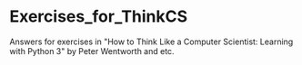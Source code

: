 # Exercises_for_ThinkCS
Answers for exercises in "How to Think Like a Computer Scientist: Learning with Python 3" by Peter Wentworth and etc.

